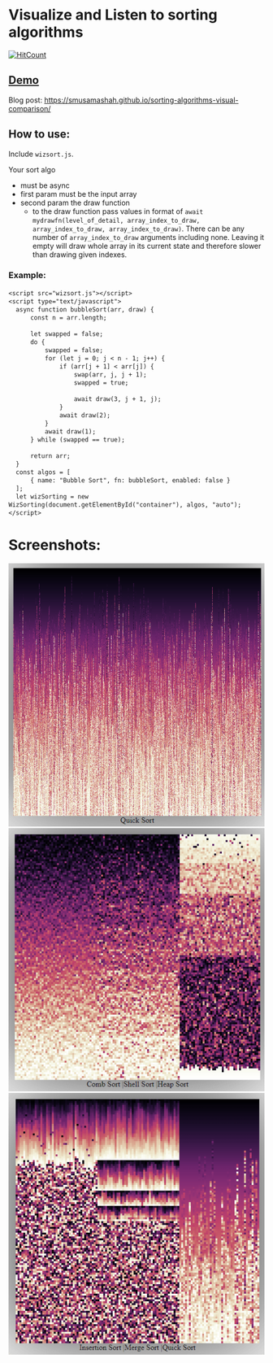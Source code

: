 # Visualize and Listen to sorting algorithms

[![HitCount](http://hits.dwyl.io/smusamashah/VisualizingSorts.svg)](http://hits.dwyl.io/smusamashah/VisualizingSorts)

## [Demo](https://smusamashah.github.io/VisualizingSorts/sorting.html)

Blog post: https://smusamashah.github.io/sorting-algorithms-visual-comparison/

## How to use:

Include `wizsort.js`. 

Your sort algo  
- must be async
- first param must be the input array
- second param the draw function
  - to the draw function pass values in format of `await mydrawfn(level_of_detail, array_index_to_draw, array_index_to_draw, array_index_to_draw)`. There can be any number of `array_index_to_draw` arguments including none. Leaving it empty will draw whole array in its current state and therefore slower than drawing given indexes.
  


### Example:
```
<script src="wizsort.js"></script>
<script type="text/javascript">
  async function bubbleSort(arr, draw) {
      const n = arr.length;

      let swapped = false;
      do {
          swapped = false;
          for (let j = 0; j < n - 1; j++) {
              if (arr[j + 1] < arr[j]) {
                  swap(arr, j, j + 1);
                  swapped = true;

                  await draw(3, j + 1, j);
              }
              await draw(2);
          }
          await draw(1);
      } while (swapped == true);

      return arr;
  }
  const algos = [
      { name: "Bubble Sort", fn: bubbleSort, enabled: false }
  ];
  let wizSorting = new WizSorting(document.getElementById("container"), algos, "auto");
</script>
```

# Screenshots:

![Screenshot 1](screenshot3.png)
![Screenshot 1](screenshot1.png)
![Screenshot 1](screenshot2.png)

